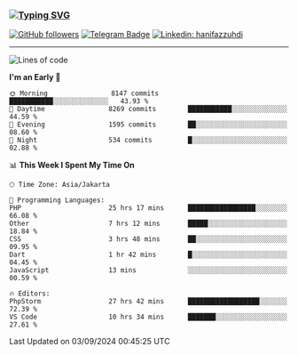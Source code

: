 ### [![Typing SVG](https://readme-typing-svg.herokuapp.com?font=lato&size=22&lines=Hi+There+👋)](https://git.io/typing-svg) 

[![GitHub followers](https://img.shields.io/github/followers/hanifazzuhdi?label=Follow&style=social)](https://github.com/hanifazzuhdi/?tab=follow) 
[![Telegram Badge](https://img.shields.io/badge/-hanif0198-blue?style=social&logo=telegram&link=https://www.t.me/hanif0198/)](https://www.t.me/hanif0198/) 
[![Linkedin: hanifazzuhdi](https://img.shields.io/badge/-hanifazzuhdi-blue?style=flat-square&logo=Linkedin&logoColor=white&link=https://www.linkedin.com/in/hanif-az-zuhdi-69688019b/)](https://www.linkedin.com/in/hanif-az-zuhdi-69688019b/) 

<hr/>

<!--START_SECTION:waka-->
![Lines of code](https://img.shields.io/badge/From%20Hello%20World%20I%27ve%20Written-64.8%20million%20lines%20of%20code-blue)

**I'm an Early 🐤** 

```text
🌞 Morning                8147 commits        ███████████░░░░░░░░░░░░░░   43.93 % 
🌆 Daytime                8269 commits        ███████████░░░░░░░░░░░░░░   44.59 % 
🌃 Evening                1595 commits        ██░░░░░░░░░░░░░░░░░░░░░░░   08.60 % 
🌙 Night                  534 commits         █░░░░░░░░░░░░░░░░░░░░░░░░   02.88 % 
```


📊 **This Week I Spent My Time On** 

```text
🕑︎ Time Zone: Asia/Jakarta

💬 Programming Languages: 
PHP                      25 hrs 17 mins      █████████████████░░░░░░░░   66.08 % 
Other                    7 hrs 12 mins       █████░░░░░░░░░░░░░░░░░░░░   18.84 % 
CSS                      3 hrs 48 mins       ██░░░░░░░░░░░░░░░░░░░░░░░   09.95 % 
Dart                     1 hr 42 mins        █░░░░░░░░░░░░░░░░░░░░░░░░   04.45 % 
JavaScript               13 mins             ░░░░░░░░░░░░░░░░░░░░░░░░░   00.59 % 

🔥 Editors: 
PhpStorm                 27 hrs 42 mins      ██████████████████░░░░░░░   72.39 % 
VS Code                  10 hrs 34 mins      ███████░░░░░░░░░░░░░░░░░░   27.61 % 
```


 Last Updated on 03/09/2024 00:45:25 UTC
<!--END_SECTION:waka-->

